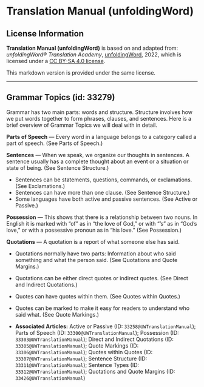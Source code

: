 # Translation Manual (unfoldingWord)

## License Information

**Translation Manual (unfoldingWord)** is based on and adapted from: _unfoldingWord® Translation Academy_, [unfoldingWord](https://unfoldingword.org/utw), 2022, which is licensed under a [CC BY-SA 4.0 license](https://creativecommons.org/licenses/by-sa/4.0/legalcode.en).

This markdown version is provided under the same license.



--------------------------------

## Grammar Topics (id: 33279)

Grammar has two main parts: words and structure. Structure involves how we put words together to form phrases, clauses, and sentences. Here is a brief overview of Grammar Topics we will deal with in detail.

**Parts of Speech** — Every word in a language belongs to a category called a part of speech. (See Parts of Speech.)

**Sentences** — When we speak, we organize our thoughts in sentences. A sentence usually has a complete thought about an event or a situation or state of being. (See Sentence Structure.)

* Sentences can be statements, questions, commands, or exclamations. (See Exclamations.)
* Sentences can have more than one clause. (See Sentence Structure.)
* Some languages have both active and passive sentences. (See Active or Passive.)

**Possession** — This shows that there is a relationship between two nouns. In English it is marked with “of” as in “the love of God,” or with “’s” as in “God’s love,” or with a possessive pronoun as in “his love.” (See Possession.)

**Quotations** — A quotation is a report of what someone else has said.

* Quotations normally have two parts: Information about who said something and what the person said. (See Quotations and Quote Margins.)
* Quotations can be either direct quotes or indirect quotes. (See Direct and Indirect Quotations.)
* Quotes can have quotes within them. (See Quotes within Quotes.)
* Quotes can be marked to make it easy for readers to understand who said what. (See Quote Markings.)

* **Associated Articles:** Active or Passive (ID: `33258@UWTranslationManual`); Parts of Speech (ID: `33300@UWTranslationManual`); Possession (ID: `33303@UWTranslationManual`); Direct and Indirect Quotations (ID: `33305@UWTranslationManual`); Quote Markings (ID: `33306@UWTranslationManual`); Quotes within Quotes (ID: `33307@UWTranslationManual`); Sentence Structure (ID: `33311@UWTranslationManual`); Sentence Types (ID: `33312@UWTranslationManual`); Quotations and Quote Margins (ID: `33426@UWTranslationManual`)

